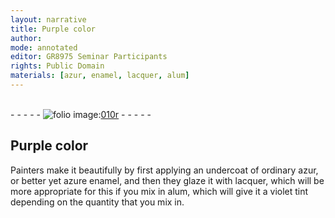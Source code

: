 ```yaml
---
layout: narrative
title: Purple color
author:
mode: annotated
editor: GR8975 Seminar Participants
rights: Public Domain
materials: [azur, enamel, lacquer, alum]
---
```


 <br/>- - - - - <a href="http://gallica.bnf.fr/ark:/12148/btv1b10500001g/f25.image"><img src="../assets/photo-icon.png" alt="folio image: " style="display:inline-block; margin-bottom:-3px;"/>010r</a> - - - - - <br/> 
##  Purple color 

 
 <span class="activity"></span>  <span class="profession">Painters</span> make it beautifully by first applying an undercoat of <span class="material_format">ordinary <span class="material">azur</span></span>, or better yet azure <span class="material">enamel</span>, and then they glaze it with <span class="material">lacquer</span>, which will be more appropriate for this if you mix in <span class="material">alum</span>, which will give it a violet tint depending on the quantity that you mix in. 
 
